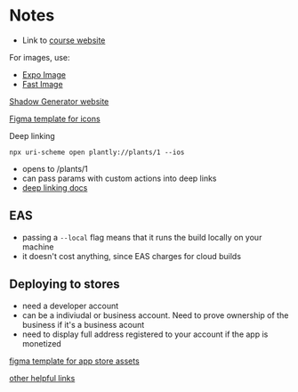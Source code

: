 # Notes

- Link to [course website](https://kadikraman.github.io/intermediate-react-native-v2-course/docs/intro/)

For images, use:

- [Expo Image](https://docs.expo.dev/versions/latest/sdk/image/)
- [Fast Image](https://github.com/DylanVann/react-native-fast-image)

[Shadow Generator website](https://ethercreative.github.io/react-native-shadow-generator/)

[Figma template for icons](https://www.figma.com/community/file/1155362909441341285)

Deep linking

```
npx uri-scheme open plantly://plants/1 --ios
```

- opens to /plants/1
- can pass params with custom actions into deep links
- [deep linking docs](https://docs.expo.dev/guides/deep-linking/)

## EAS

- passing a `--local` flag means that it runs the build locally on your machine
- it doesn't cost anything, since EAS charges for cloud builds

## Deploying to stores

- need a developer account
- can be a indiviudal or business account. Need to prove ownership of the business if it's a business acount
- need to display full address registered to your account if the app is monetized

[figma template for app store assets](https://www.figma.com/community/file/1352686667495694112)

[other helpful links](https://kadikraman.github.io/intermediate-react-native-v2-course/docs/final-words)
